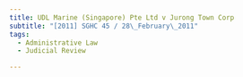 ```yaml
---
title: UDL Marine (Singapore) Pte Ltd v Jurong Town Corp
subtitle: "[2011] SGHC 45 / 28\_February\_2011"
tags:
  - Administrative Law
  - Judicial Review

---
```


